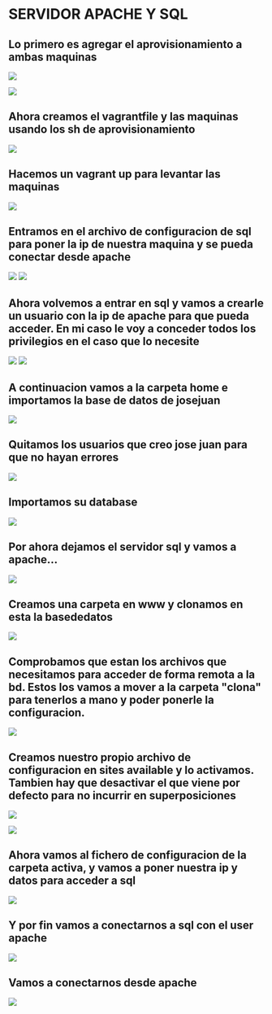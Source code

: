 # SERVIDOR APACHE Y SQL

## Lo primero es agregar el aprovisionamiento a ambas maquinas

![](/imagenes/APROVISIONAMIENTO_SQL.png)

![](/imagenes/APROVISIONAMIENTO_APACHE.png)

## Ahora creamos el vagrantfile y las maquinas usando los sh de aprovisionamiento

![](/imagenes/VAGRANTFILE.png)

## Hacemos un vagrant up para levantar las maquinas

![](/imagenes/esperamos.png)


## Entramos en el archivo de configuracion de sql para poner la ip de nuestra maquina y se pueda conectar desde apache

![](/imagenes/sqlip.png)
![](/imagenes/IP.png)

## Ahora volvemos a entrar en sql y vamos a crearle un usuario con la ip de apache para que pueda acceder. En mi caso le voy a conceder todos los privilegios en el caso que lo necesite

![](/imagenes/volvemos.png)
![](/imagenes/Basedato.png)



## A continuacion vamos a la carpeta home e importamos la base de datos de josejuan

![](/imagenes/josejuan.png)

## Quitamos los usuarios que creo jose juan para que no hayan errores

![](/imagenes/nano.png)
## Importamos su database

![](/imagenes/Cap.png)


## Por ahora dejamos el servidor sql y vamos a apache...

![](/imagenes/ahora.png)

## Creamos una carpeta en www y clonamos en esta la basededatos
![](/imagenes/cap2.png)

## Comprobamos que estan los archivos que necesitamos para acceder de forma remota a la bd. Estos los vamos a mover a la carpeta "clona" para tenerlos a mano y poder ponerle la configuracion.
![](/imagenes/cap3.png)

## Creamos nuestro propio archivo de configuracion en sites available y lo activamos. Tambien hay que desactivar el que viene por defecto para no incurrir en superposiciones
![](/imagenes/www.png)

![](/imagenes/comprobar.png)


## Ahora vamos al fichero de configuracion de la carpeta activa, y vamos a poner nuestra ip y datos para acceder a sql

![](/imagenes/configphp.png)


## Y por fin vamos a conectarnos a sql con el user apache
![](/imagenes/users.png)


## Vamos a conectarnos desde apache

![](/imagenes/conexion.png)